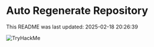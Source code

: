 # Auto Regenerate Repository

This README was last updated: 2025-02-18 20:26:39

 ![TryHackMe](https://tryhackme.com/badge/533634)